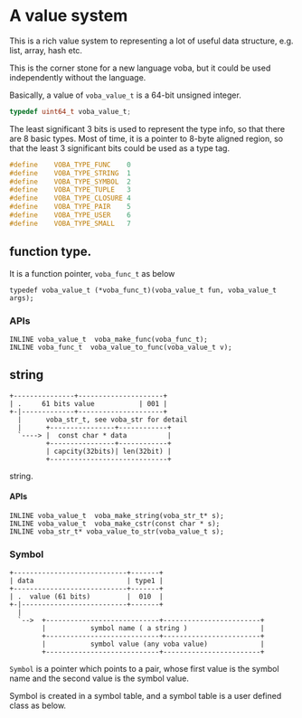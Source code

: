 # A value system

This is a rich value system to representing a lot of useful data
structure, e.g. list, array, hash etc.

This is the corner stone for a new language voba, but it could be used
independently without the language.

Basically, a value of `voba_value_t` is a 64-bit unsigned integer.

```c
typedef uint64_t voba_value_t;
```

The least significant 3 bits is used to represent the type info, so
that there are 8 basic types. Most of time, it is a pointer to 8-byte
aligned region, so that the least 3 significant bits could be used as
a type tag.

```c
#define    VOBA_TYPE_FUNC    0 
#define    VOBA_TYPE_STRING  1
#define    VOBA_TYPE_SYMBOL  2
#define    VOBA_TYPE_TUPLE   3
#define    VOBA_TYPE_CLOSURE 4
#define    VOBA_TYPE_PAIR    5
#define    VOBA_TYPE_USER    6
#define    VOBA_TYPE_SMALL   7
```

## function type.

It is a function pointer, `voba_func_t` as below

```
typedef voba_value_t (*voba_func_t)(voba_value_t fun, voba_value_t args);
```

### APIs
```
INLINE voba_value_t  voba_make_func(voba_func_t);
INLINE voba_func_t  voba_value_to_func(voba_value_t v);
```

## string 

```
+---------------+---------------------+
| .     61 bits value           | 001 |
+-|-------------+---------------------+
  |      voba_str_t, see voba_str for detail
  |      +----------------+------------+
  `----> |  const char * data          |
         +----------------+------------+
         | capcity(32bits)| len(32bit) |
         +-----------------------------+
```

string.

#### APIs

```
INLINE voba_value_t  voba_make_string(voba_str_t* s);
INLINE voba_value_t  voba_make_cstr(const char * s);
INLINE voba_str_t* voba_value_to_str(voba_value_t s);
```

### Symbol

```
+----------------------------+-------+
| data                       | type1 |
+----------------------------+-------+
| .  value (61 bits)         |  010  |
+-|--------------------------+-------+
  |
  `-->  +----------------------------+------------------------+
        |           symbol name ( a string )                  |
        +----------------------------+------------------------+
        |           symbol value (any voba value)             |
        +----------------------------+------------------------+
```

`Symbol` is a pointer which points to a pair, whose first value is the
symbol name and the second value is the symbol value.

Symbol is created in a symbol table, and a symbol table is a user
defined class as below.

